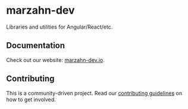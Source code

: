 # marzahn-dev

Libraries and utilities for Angular/React/etc.

## Documentation

Check out our website: [marzahn-dev.io](https://marzahn-dev.io).

## Contributing

This is a community-driven project. Read our [contributing guidelines](./CONTRIBUTING.md) on how to get involved.
